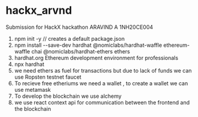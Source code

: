 # hackx_arvnd
Submission for HackX hackathon 
ARAVIND A 1NH20CE004

1. 	npm init -y // creates a default package.json 
2. 	npm install --save-dev hardhat @nomiclabs/hardhat-waffle ethereum-waffle chai @nomiclabs/hardhat-ethers ethers
3. 	hardhat.org Ethereum development environment for professionals
4. 	npx hardhat
5. 	we need ethers as fuel for transactions but due to lack of funds we can use Ropsten testnet faucet
6.	To recieve free etheriums we need a wallet , to create a wallet we can use metamask 
7.	To develop the blockchain we use alchemy
8.	we use react context api for communication between the frontend and the blockchain



